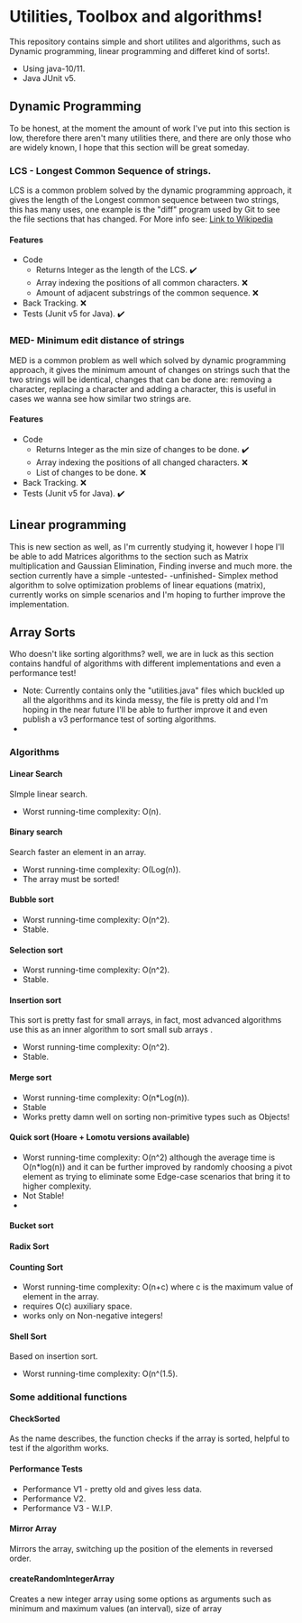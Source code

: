 
# Utilities, Toolbox and algorithms!
This repository contains simple and short utilites and algorithms, such as Dynamic programming, linear programming and differet kind of sorts!.
- Using java-10/11.
- Java JUnit v5.

## Dynamic Programming
To be honest, at the moment the amount of work I've put into this section is low, therefore there aren't many utilities there, and there are only those who are widely known, I hope that this section will be great someday.

### LCS - Longest Common Sequence of strings.
LCS is a common problem solved by the dynamic programming approach, it gives the length of the Longest common sequence between two strings, this has many uses, one example is the "diff" program used by Git to see the file sections that has changed.
For More info see: [Link to Wikipedia](https://en.wikipedia.org/wiki/Longest_common_subsequence_problem)  
#### Features
- Code 
	- Returns Integer as the length of the LCS.				:heavy_check_mark:
	- Array indexing the positions of all common characters. 	:x:
	- Amount of adjacent substrings of the common sequence.  	:x:
- Back Tracking.											:x:
- Tests (Junit v5 for Java).				:heavy_check_mark:

### MED- Minimum edit distance of strings
MED is a common problem as well which solved by dynamic programming approach, it gives the minimum amount of changes on strings such that the two strings will be identical, changes that can be done are: removing a character, replacing a character and adding a character, this is useful in cases we wanna see how similar two strings are.
#### Features
- Code 
	- Returns Integer as the min size of changes to be done.				:heavy_check_mark:
	- Array indexing the positions of all changed characters. 	:x:
	- List of changes to be done.  	:x:
- Back Tracking.											:x:
- Tests (Junit v5 for Java).				:heavy_check_mark:


## Linear programming
This is new section as well, as I'm currently studying it, however I hope I'll be able to add Matrices algorithms to the section such as Matrix multiplication and Gaussian Elimination, Finding inverse and much more. the section currently have a simple -untested- -unfinished- Simplex method algorithm to solve optimization problems of linear equations (matrix), currently works on simple scenarios and I'm hoping to further improve the implementation.

## Array Sorts
Who doesn't like sorting algorithms? well, we are in luck as this section contains handful of algorithms with different implementations and even a performance test!
 - Note: Currently contains only the "utilities.java" files which buckled up all the algorithms and its kinda messy, the file is pretty old and I'm hoping in the near future I'll be able to further improve it and even publish a v3 performance test of sorting algorithms.
 - 
### Algorithms
#### Linear Search
SImple linear search.
- Worst running-time complexity: O(n).

#### Binary search
Search faster an element in an array.
- Worst running-time complexity: O(Log(n)).
- The array must be sorted!

#### Bubble sort
- Worst running-time complexity: O(n^2).
- Stable.

#### Selection sort
- Worst running-time complexity: O(n^2).
- Stable.

#### Insertion sort
This sort is pretty fast for small arrays, in fact, most advanced algorithms use this as an inner algorithm to sort small sub arrays .
- Worst running-time complexity: O(n^2).
- Stable.

#### Merge sort
- Worst running-time complexity: O(n*Log(n)).
- Stable
- Works pretty damn well on sorting non-primitive types such as Objects!

#### Quick sort (Hoare + Lomotu versions available)
- Worst running-time complexity: O(n^2) although the average time is O(n*log(n)) and it can be further improved by randomly choosing a pivot element as trying to eliminate some Edge-case scenarios that bring it to higher complexity.
- Not Stable!
- 
#### Bucket sort

#### Radix Sort

#### Counting Sort
- Worst running-time complexity: O(n+c) where c is the maximum value of element in the array.
- requires O(c) auxiliary space.
- works only on Non-negative integers!
#### Shell Sort
Based on insertion sort.
- Worst running-time complexity: O(n^(1.5).

### Some additional functions
#### CheckSorted
As the name describes, the function checks if the array is sorted, helpful to test if the algorithm works.
#### Performance Tests
- Performance V1 - pretty old and gives less data.
- Performance V2.
- Performance V3 - W.I.P.

#### Mirror Array
Mirrors the array, switching up the position of the elements in reversed order.
#### createRandomIntegerArray
Creates a new integer array using some options as arguments such as minimum and maximum values (an interval), size of array




